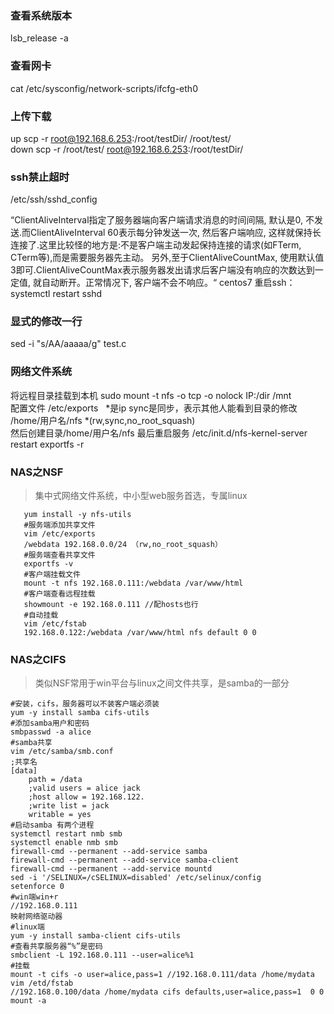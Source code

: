 ### 查看系统版本
lsb_release -a
### 查看网卡
cat /etc/sysconfig/network-scripts/ifcfg-eth0 
### 上传下载
up    scp -r root@192.168.6.253:/root/testDir/ /root/test/  
down   scp -r /root/test/ root@192.168.6.253:/root/testDir/
### ssh禁止超时
/etc/ssh/sshd_config 

“ClientAliveInterval指定了服务器端向客户端请求消息的时间间隔, 默认是0, 不发送.而ClientAliveInterval 60表示每分钟发送一次, 然后客户端响应, 这样就保持长连接了.这里比较怪的地方是:不是客户端主动发起保持连接的请求(如FTerm, CTerm等),而是需要服务器先主动。
另外,至于ClientAliveCountMax, 使用默认值3即可.ClientAliveCountMax表示服务器发出请求后客户端没有响应的次数达到一定值, 就自动断开。正常情况下, 客户端不会不响应。“
centos7 重启ssh： systemctl restart sshd

### 显式的修改一行
sed -i "s/AA/aaaaa/g" test.c

### 网络文件系统
将远程目录挂载到本机
sudo mount -t nfs -o tcp -o nolock IP:/dir /mnt  
配置文件 /etc/exports  
\*是ip sync是同步，表示其他人能看到目录的修改
/home/用户名/nfs \*(rw,sync,no_root_squash)  
然后创建目录/home/用户名/nfs
最后重启服务
/etc/init.d/nfs-kernel-server restart
exportfs -r


### NAS之NSF
> 集中式网络文件系统，中小型web服务首选，专属linux
    
       yum install -y nfs-utils
       #服务端添加共享文件
       vim /etc/exports
       /webdata 192.168.0.0/24 （rw,no_root_squash）
       #服务端查看共享文件
       exportfs -v
       #客户端挂载文件
       mount -t nfs 192.168.0.111:/webdata /var/www/html
       #客户端查看远程挂载
       showmount -e 192.168.0.111 //配hosts也行
       #自动挂载
       vim /etc/fstab
       192.168.0.122:/webdata /var/www/html nfs default 0 0 

### NAS之CIFS
> 类似NSF常用于win平台与linux之间文件共享，是samba的一部分

    #安装，cifs，服务器可以不装客户端必须装
    yum -y install samba cifs-utils
    #添加samba用户和密码
    smbpasswd -a alice
    #samba共享
    vim /etc/samba/smb.conf
    ;共享名
    [data]
        path = /data
        ;valid users = alice jack
        ;host allow = 192.168.122.
        ;write list = jack
        writable = yes
    #启动samba 有两个进程
    systemctl restart nmb smb
    systemctl enable nmb smb
    firewall-cmd --permanent --add-service samba
    firewall-cmd --permanent --add-service samba-client
    firewall-cmd --permanent --add-service mountd
    sed -i '/SELINUX=/cSELINUX=disabled' /etc/selinux/config
    setenforce 0
    #win端win+r
    //192.168.0.111
    映射网络驱动器
    #linux端
    yum -y install samba-client cifs-utils 
    #查看共享服务器“%”是密码
    smbclient -L 192.168.0.111 --user=alice%1
    #挂载
    mount -t cifs -o user=alice,pass=1 //192.168.0.111/data /home/mydata
    vim /etd/fstab
    //192.168.0.100/data /home/mydata cifs defaults,user=alice,pass=1  0 0
    mount -a
    